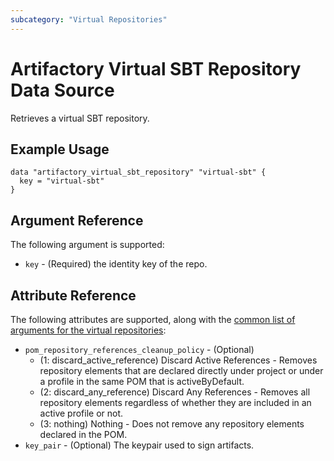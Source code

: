 ```yaml
---
subcategory: "Virtual Repositories"
---
```

# Artifactory Virtual SBT Repository Data Source

Retrieves a virtual SBT repository.

## Example Usage

```hcl
data "artifactory_virtual_sbt_repository" "virtual-sbt" {
  key = "virtual-sbt"
}
```

## Argument Reference

The following argument is supported:

* `key` - (Required) the identity key of the repo.

## Attribute Reference

The following attributes are supported, along with the [common list of arguments for the virtual repositories](../resources/virtual.md):

* `pom_repository_references_cleanup_policy` - (Optional)
    - (1: discard_active_reference) Discard Active References - Removes repository elements that are declared directly under project or under a profile in the same POM that is activeByDefault.
    - (2: discard_any_reference) Discard Any References - Removes all repository elements regardless of whether they are included in an active profile or not.
    - (3: nothing) Nothing - Does not remove any repository elements declared in the POM.
* `key_pair` - (Optional) The keypair used to sign artifacts.
